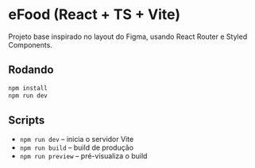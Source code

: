 # eFood (React + TS + Vite)

Projeto base inspirado no layout do Figma, usando React Router e Styled Components.

## Rodando

```bash
npm install
npm run dev
```

## Scripts

- `npm run dev` – inicia o servidor Vite
- `npm run build` – build de produção
- `npm run preview` – pré-visualiza o build
